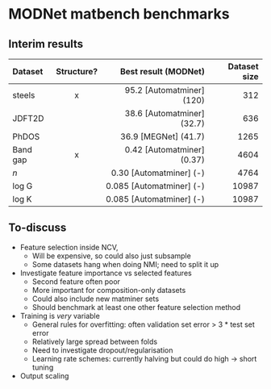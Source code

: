 # MODNet matbench benchmarks

## Interim results

| Dataset   | Structure? |    Best result (MODNet)      | Dataset size |
|:----------|:----------:|-----------------------------:|-------------:|
| steels    |      x     | 95.2 [Automatminer] (120)    |      312     |
| JDFT2D    |            | 38.6 [Automatminer] (32.7)   |      636     |
| PhDOS     |            | 36.9 [MEGNet] (41.7)         |     1265     |
| Band gap  |      x     | 0.42 [Automatminer] (0.37)   |     4604     |
| *n*       |            | 0.30 [Automatminer] (-)      |     4764     |
| log G     |            | 0.085 [Automatminer] (-)     |   10987      |
| log K     |            | 0.085 [Automatminer] (-)     |   10987      |

## To-discuss

- Feature selection inside NCV, 
    - Will be expensive, so could also just subsample
    - Some datasets hang when doing NMI; need to split it up
- Investigate feature importance vs selected features
    - Second feature often poor
    - More important for composition-only datasets
    - Could also include new matminer sets 
    - Should benchmark at least one other feature selection method
- Training is *very* variable
    - General rules for overfitting: often validation set error > 3 * test set error
    - Relatively large spread between folds
    - Need to investigate dropout/regularisation
    - Learning rate schemes: currently halving but could do high -> short tuning
- Output scaling

